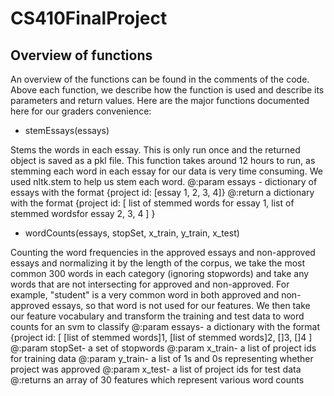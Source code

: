 # CS410FinalProject
## Overview of functions
An overview of the functions can be found in the comments of the code.  Above each function, we describe how the function is used and describe its parameters and return values.  Here are the major functions documented here for our graders convenience:
* stemEssays(essays)

Stems the words in each essay.  This is only run once and the returned object is saved as a pkl file.  This function takes around 12 hours to run, as stemming each word in each essay for our data is very time consuming.  We used nltk.stem to help us stem each word.
@:param essays - dictionary of essays with the format {project id: [essay 1, 2, 3, 4]}
@:return a dictionary with the format {project id: [ list of stemmed words for essay 1, list of stemmed wordsfor essay 2, 3, 4 ] }
* wordCounts(essays, stopSet, x_train, y_train, x_test)

Counting the word frequencies in the approved essays and non-approved essays and normalizing it by the length of the corpus, we take the most common 300 words in each category (ignoring stopwords) and take any words that are not intersecting for approved and non-approved.  For example, "student" is a very common word in both approved and non-approved essays, so that word is not used for our features.  We then take our feature vocabulary and transform
the training and test data to word counts for an svm to classify
@:param essays- a dictionary with the format {project id: [ [list of stemmed words]1, [list of stemmed words]2, []3, []4 ]
@:param stopSet- a set of stopwords
@:param x_train- a list of project ids for training data
@:param y_train- a list of 1s and 0s representing whether project was approved
@:param x_test- a list of project ids for test data
@:returns an array of 30 features which represent various word counts
